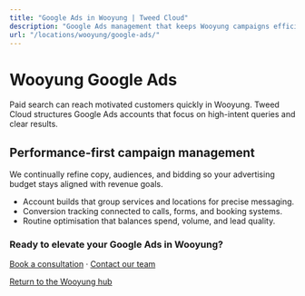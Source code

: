 ```yaml
---
title: "Google Ads in Wooyung | Tweed Cloud"
description: "Google Ads management that keeps Wooyung campaigns efficient and measurable."
url: "/locations/wooyung/google-ads/"
---
```


# Wooyung Google Ads

Paid search can reach motivated customers quickly in Wooyung. Tweed Cloud structures Google Ads accounts that focus on high-intent queries and clear results.

## Performance-first campaign management

We continually refine copy, audiences, and bidding so your advertising budget stays aligned with revenue goals.

- Account builds that group services and locations for precise messaging.
- Conversion tracking connected to calls, forms, and booking systems.
- Routine optimisation that balances spend, volume, and lead quality.

### Ready to elevate your Google Ads in Wooyung?

[Book a consultation](/consultation/) · [Contact our team](/contact/)

[Return to the Wooyung hub](/locations/wooyung/)
